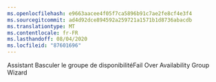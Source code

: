 ```yaml
---
ms.openlocfilehash: e9663aacee4f05f7ca5896b91c7ae2fe8cf4e3f4
ms.sourcegitcommit: ad4d92dce894592a259721a1571b1d8736abacdb
ms.translationtype: MT
ms.contentlocale: fr-FR
ms.lasthandoff: 08/04/2020
ms.locfileid: "87601696"
---
```

<span data-ttu-id="9d69c-101">Assistant Basculer le groupe de disponibilité</span><span class="sxs-lookup"><span data-stu-id="9d69c-101">Fail Over Availability Group Wizard</span></span>
